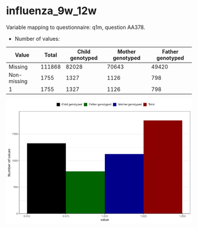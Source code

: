 # influenza_9w_12w
Variable mapping to questionnaire: q1m, question AA378.
- Number of values:

| Value | Total | Child genotyped | Mother genotyped | Father genotyped |
| ----- | ----- | --------------- | ---------------- | ---------------- |
| Missing | 111868 | 82028 | 70643 | 49420 |
| Non-missing | 1755 | 1327 | 1126 | 798 |
| 1 | 1755 | 1327 | 1126 | 798 |



![](influenza_9w_12w_n.png)



